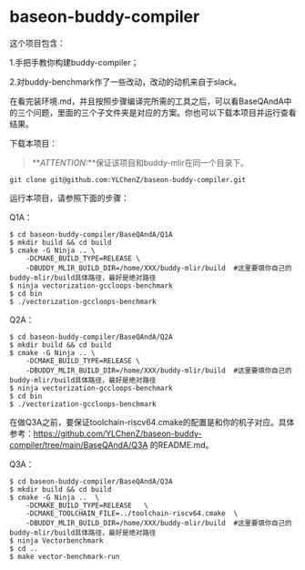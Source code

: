 # baseon-buddy-compiler
这个项目包含：

1.手把手教你构建buddy-compiler；

2.对buddy-benchmark作了一些改动，改动的动机来自于slack。

在看完装环境.md，并且按照步骤编译完所需的工具之后，可以看BaseQAndA中的三个问题，里面的三个子文件夹是对应的方案。你也可以下载本项目并运行查看结果。

下载本项目：

> **_ATTENTION:_**保证该项目和buddy-mlir在同一个目录下。

```
git clone git@github.com:YLChenZ/baseon-buddy-compiler.git
```
运行本项目，请参照下面的步骤：

Q1A：
```
$ cd baseon-buddy-compiler/BaseQAndA/Q1A
$ mkdir build && cd build
$ cmake -G Ninja .. \
    -DCMAKE_BUILD_TYPE=RELEASE \
    -DBUDDY_MLIR_BUILD_DIR=/home/XXX/buddy-mlir/build  #这里要填你自己的buddy-mlir/build具体路径，最好是绝对路径
$ ninja vectorization-gccloops-benchmark
$ cd bin
$ ./vectorization-gccloops-benchmark
```

Q2A：
```
$ cd baseon-buddy-compiler/BaseQAndA/Q2A
$ mkdir build && cd build
$ cmake -G Ninja .. \
    -DCMAKE_BUILD_TYPE=RELEASE \
    -DBUDDY_MLIR_BUILD_DIR=/home/XXX/buddy-mlir/build  #这里要填你自己的buddy-mlir/build具体路径，最好是绝对路径
$ ninja vectorization-gccloops-benchmark
$ cd bin
$ ./vectorization-gccloops-benchmark
```

在做Q3A之前，要保证toolchain-riscv64.cmake的配置是和你的机子对应。具体参考：https://github.com/YLChenZ/baseon-buddy-compiler/tree/main/BaseQAndA/Q3A 的README.md。

Q3A：
```
$ cd baseon-buddy-compiler/BaseQAndA/Q3A
$ mkdir build && cd build
$ cmake -G Ninja ..  \
    -DCMAKE_BUILD_TYPE=RELEASE   \
    -DCMAKE_TOOLCHAIN_FILE=../toolchain-riscv64.cmake  \
    -DBUDDY_MLIR_BUILD_DIR=/home/XXX/buddy-mlir/build  #这里要填你自己的buddy-mlir/build具体路径，最好是绝对路径
$ ninja Vectorbenchmark
$ cd ..
$ make vector-benchmark-run
```


